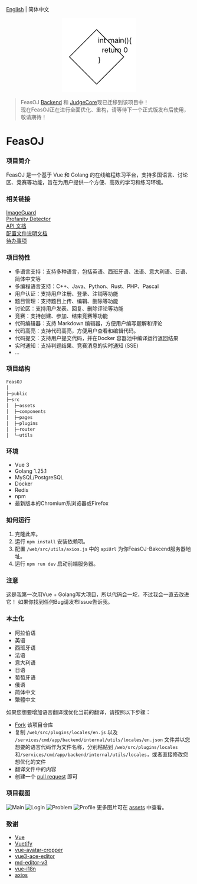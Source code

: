 [English](README.md) | 简体中文
<p align="center">
    <a href="https://github.com/LanceHuang245/FeasOJ">
        <img src="assets/logo.png" height="200"/>
    </a>
</p>

> FeasOJ [Backend](https://github.com/LanceHuang245/FeasOJ-Backend) 和 [JudgeCore](https://github.com/LanceHuang245/FeasOJ-JudgeCore)现已迁移到该项目中！\
> 现在FeasOJ正在进行全面优化、重构，请等待下一个正式版发布后使用，敬请期待！

# FeasOJ
### 项目简介
FeasOJ 是一个基于 Vue 和 Golang 的在线编程练习平台，支持多国语言、讨论区、竞赛等功能，旨在为用户提供一个方便、高效的学习和练习环境。
### 相关链接
[ImageGuard](https://github.com/LanceHuang245/ImageGuard)\
[Profanity Detector](https://github.com/LanceHuang245/ProfanityDetector)\
[API 文档](https://claret-feasoj.apifox.cn)\
[配置文件说明文档](/docs/CONFIG_README_CN.md)\
[待办事项](/docs/TODO_LIST_CN.md)

### 项目特性
- 多语言支持：支持多种语言，包括英语、西班牙语、法语、意大利语、日语、简体中文等
- 多编程语言支持：C++、Java、Python、Rust、PHP、Pascal
- 用户认证：支持用户注册、登录、注销等功能
- 题目管理：支持题目上传、编辑、删除等功能
- 讨论区：支持用户发表、回复、删除评论等功能
- 竞赛：支持创建、参加、结束竞赛等功能
- 代码编辑器：支持 Markdown 编辑器，方便用户编写题解和评论
- 代码高亮：支持代码高亮，方便用户查看和编辑代码。
- 代码提交：支持用户提交代码，并在Docker 容器池中编译运行返回结果
- 实时通知：支持判题结果、竞赛消息的实时通知 (SSE)
- ...

### 项目结构
```
FeasOJ
│ 
├─public
├─src
│  ├─assets
│  ├─components
│  ├─pages
│  ├─plugins
│  ├─router
│  └─utils
```

### 环境
- Vue 3
- Golang 1.25.1
- MySQL/PostgreSQL
- Docker
- Redis
- npm
- 最新版本的Chromium系浏览器或Firefox

### 如何运行
1. 克隆此库。
2. 运行 `npm install` 安装依赖项。
3. 配置 `/web/src/utils/axios.js` 中的 `apiUrl` 为你FeasOJ-Bakcend服务器地址。
4. 运行 `npm run dev` 启动前端服务器。

### 注意
这是我第一次用Vue + Golang写大项目，所以代码会一坨，不过我会一直去改进它！
如果你找到任何Bug请发布Issue告诉我。

### 本土化
- 阿拉伯语
- 英语
- 西班牙语
- 法语
- 意大利语
- 日语
- 葡萄牙语
- 俄语
- 简体中文
- 繁體中文

如果您想要增加语言翻译或优化当前的翻译，请按照以下步骤：
- [Fork](https://github.com/LanceHuang245/FeasOJ/fork) 该项目仓库
- 复制 `/web/src/plugins/locales/en.js` 以及 `/services/cmd/app/backend/internal/utils/locales/en.json` 文件并以您想要的语言代码作为文件名称，分别粘贴到 `/web/src/plugins/locales`和`/services/cmd/app/backend/internal/utils/locales`，或者直接修改您想优化的文件
- 翻译文件中的内容
- 创建一个 [pull request](https://github.com/LanceHuang245/FeasOJ/pulls) 即可

### 项目截图
![Main](/assets/Main.png)
![Login](/assets/Login.png)
![Problem](/assets/Problem.png)
![Profile](/assets/Profile.png)
更多图片可在 [assets](/assets) 中查看。

### 致谢
- [Vue](https://github.com/vuejs/vue)
- [Vuetify](https://github.com/vuetifyjs/vuetify)
- [vue-avatar-cropper](https://github.com/overtrue/vue-avatar-cropper)
- [vue3-ace-editor](https://github.com/CarterLi/vue3-ace-editor)
- [md-editor-v3](https://github.com/imzbf/md-editor-v3)
- [vue-i18n](https://github.com/intlify/vue-i18n)
- [axios](https://github.com/axios/axios)